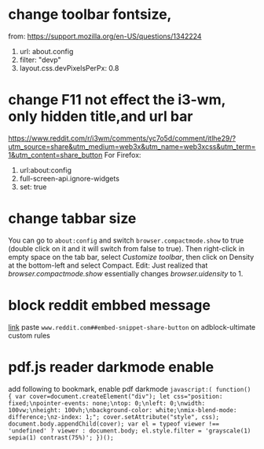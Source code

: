 # change toolbar fontsize, 
from: https://support.mozilla.org/en-US/questions/1342224
1) url: about.config
2) filter: "devp"
3) layout.css.devPixelsPerPx: 0.8

# change F11 not effect the i3-wm, only hidden title,and url bar
https://www.reddit.com/r/i3wm/comments/yc7o5d/comment/itlhe29/?utm_source=share&utm_medium=web3x&utm_name=web3xcss&utm_term=1&utm_content=share_button
For Firefox:
1) url:about:config 
2) full-screen-api.ignore-widgets 
3) set: true

# change tabbar size
You can go to `about:config` and switch `browser.compactmode.show` to true (double click on it and it will switch from false to true). Then right-click in empty space on the tab bar, select *Customize toolbar*, then click on Density at the bottom-left and select Compact.
Edit: Just realized that *browser.compactmode.show* essentially changes *browser.uidensity* to 1.

# block reddit embbed message
[link](https://www.reddit.com/r/help/comments/14i71i3/how_to_make_the_embed_thing_stop/)
paste `www.reddit.com##embed-snippet-share-button` on adblock-ultimate custom rules

# pdf.js reader darkmode enable
add following to bookmark, enable pdf darkmode
`javascript:( function() { var cover=document.createElement("div"); let css="position: fixed;\npointer-events: none;\ntop: 0;\nleft: 0;\nwidth: 100vw;\nheight: 100vh;\nbackground-color: white;\nmix-blend-mode: difference;\nz-index: 1;"; cover.setAttribute("style", css); document.body.appendChild(cover); var el = typeof viewer !== 'undefined' ? viewer : document.body; el.style.filter = 'grayscale(1) sepia(1) contrast(75%)'; })();`
